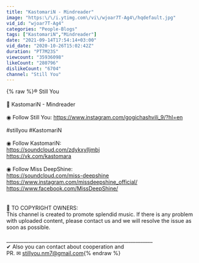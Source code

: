 ```yaml
---
title: "KastomariN - Mindreader"
image: "https:\/\/i.ytimg.com\/vi\/wjoar7T-Ag4\/hqdefault.jpg"
vid_id: "wjoar7T-Ag4"
categories: "People-Blogs"
tags: ["KastomariN","Mindreader"]
date: "2021-09-14T17:54:14+03:00"
vid_date: "2020-10-26T15:02:42Z"
duration: "PT7M23S"
viewcount: "35936098"
likeCount: "280796"
dislikeCount: "6704"
channel: "Still You"
---
```

{% raw %}®️ Still You<br /><br />🎵 KastomariN - Mindreader<br /><br />◉ Follow Still You: <a rel="nofollow" target="blank" href="https://www.instagram.com/gogichashvili_9/?hl=en">https://www.instagram.com/gogichashvili_9/?hl=en</a><br /><br />#stillyou #KastomariN<br /><br />◉ Follow KastomariN:<br /><a rel="nofollow" target="blank" href="https://soundcloud.com/zdykxylljmbj">https://soundcloud.com/zdykxylljmbj</a><br /><a rel="nofollow" target="blank" href="https://vk.com/kastomara">https://vk.com/kastomara</a><br /><br />◉ Follow Miss DeepShine:<br /><a rel="nofollow" target="blank" href="https://soundcloud.com/miss-deepshine">https://soundcloud.com/miss-deepshine</a><br /><a rel="nofollow" target="blank" href="https://www.instagram.com/missdeepshine_official/">https://www.instagram.com/missdeepshine_official/</a><br /><a rel="nofollow" target="blank" href="https://www.facebook.com/MissDeepShine/">https://www.facebook.com/MissDeepShine/</a><br /><br /><br />🔵 TO COPYRIGHT OWNERS:<br />This channel is created to promote splendid music. If there is any problem with uploaded content, please contact us and we will resolve the issue as soon as possible.<br /><br />____________________________________________________________<br />✔ Also you can contact about cooperation and <br />PR. ✉ stillyou.nm7@gmail.com{% endraw %}
